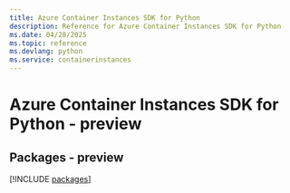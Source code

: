 ```yaml
---
title: Azure Container Instances SDK for Python
description: Reference for Azure Container Instances SDK for Python
ms.date: 04/28/2025
ms.topic: reference
ms.devlang: python
ms.service: containerinstances
---
```

# Azure Container Instances SDK for Python - preview
## Packages - preview
[!INCLUDE [packages](container-instances-index.md)]